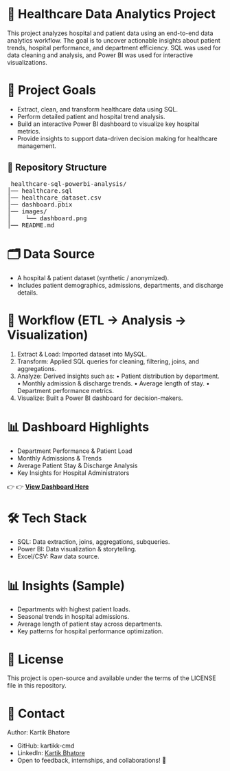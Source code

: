# 🏥 Healthcare Data Analytics Project

This project analyzes hospital and patient data using an end-to-end data analytics workflow. The goal is to uncover actionable insights about patient trends, hospital performance, and department efficiency. SQL was used for data cleaning and analysis, and Power BI was used for interactive visualizations.

# 📌 Project Goals

- Extract, clean, and transform healthcare data using SQL.
- Perform detailed patient and hospital trend analysis.
- Build an interactive Power BI dashboard to visualize key hospital metrics.
- Provide insights to support data-driven decision making for healthcare management.

## 🧱 Repository Structure

<pre> healthcare-sql-powerbi-analysis/
│── healthcare.sql
│── healthcare_dataset.csv
│── dashboard.pbix
│── images/
│    └── dashboard.png
│── README.md  </pre>

# 🗂️ Data Source

- A hospital & patient dataset (synthetic / anonymized).
- Includes patient demographics, admissions, departments, and discharge details.

# 🔄 Workflow (ETL → Analysis → Visualization)

1. Extract & Load: Imported dataset into MySQL.
2. Transform: Applied SQL queries for cleaning, filtering, joins, and aggregations.
3. Analyze: Derived insights such as:
  • Patient distribution by department.
  • Monthly admission & discharge trends.
  • Average length of stay.
  • Department performance metrics.
4. Visualize: Built a Power BI dashboard for decision-makers.

# 📊 Dashboard Highlights

- Department Performance & Patient Load
- Monthly Admissions & Trends
- Average Patient Stay & Discharge Analysis
- Key Insights for Hospital Administrators

👉 👉 [**View Dashboard Here**](https://app.powerbi.com/view?r=eyJrIjoiNTRhNDdhZDEtMDFkYy00NzIyLThiNjctMWYyNmI0ZDhkY2NhIiwidCI6ImJmYmExOWVlLWI5MGQtNGFiMi05OWYwLWYzZTA3MGE1MDUyZSJ9)


# 🛠️ Tech Stack

- SQL: Data extraction, joins, aggregations, subqueries.
- Power BI: Data visualization & storytelling.
- Excel/CSV: Raw data source.

# 📊 Insights (Sample)

- Departments with highest patient loads.
- Seasonal trends in hospital admissions.
- Average length of patient stay across departments.
- Key patterns for hospital performance optimization.

# 📄 License

This project is open-source and available under the terms of the LICENSE file in this repository.

# 🙋 Contact

Author: Kartik Bhatore
- GitHub: kartikk-cmd
- LinkedIn: [Kartik Bhatore](www.linkedin.com/in/kartikbhatore)
- Open to feedback, internships, and collaborations! 🚀


